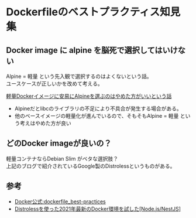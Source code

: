 # Dockerfileのベストプラクティス知見集

## Docker image に alpine を脳死で選択してはいけない
Alpine = 軽量 という先入観で選択するのはよくないという話。  
ユースケースが正しいかを改めて考える。

[軽量Dockerイメージに安易にAlpineを選ぶのはやめた方がいいという話](https://blog.inductor.me/entry/alpine-not-recommended)

- Alpineだとlibcのライブラリの不足により不具合が発生する場合がある。
- 他のベースイメージの軽量化が進んでいるので、そもそもAlpine = 軽量 という考えはやめた方が良い

## どのDocker imageが良いの？
軽量コンテナならDebian Slim がベタな選択肢？  
上記のブログで紹介されているGoogle製のDistrolessというものがある。



## 参考

- [Docker公式:dockerfile_best-practices](https://docs.docker.com/develop/develop-images/dockerfile_best-practices/)
- [Distrolessを使った2021年最新のDocker環境を試した[Node.js/NestJS]](https://zenn.dev/necocoa/articles/nestjs-docker)